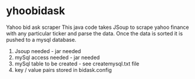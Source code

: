 # yhoobidask
Yahoo bid ask scraper
This java code takes JSoup to scrape yahoo finance with any particular ticker and parse the data. Once the data is sorted it is pushed to a mysql database.

1. Jsoup needed - jar needed
2. mySql access needed - jar needed 
3. mySql table to be created - see createmysql.txt file
4. key / value pairs stored in bidask.config
